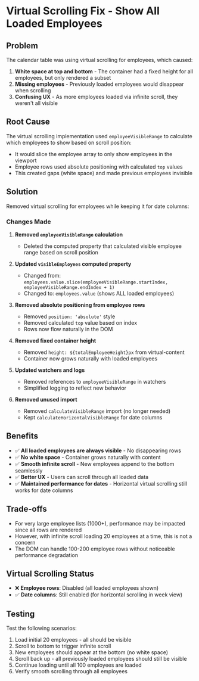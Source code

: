 # Virtual Scrolling Fix - Show All Loaded Employees

## Problem
The calendar table was using virtual scrolling for employees, which caused:
1. **White space at top and bottom** - The container had a fixed height for all employees, but only rendered a subset
2. **Missing employees** - Previously loaded employees would disappear when scrolling
3. **Confusing UX** - As more employees loaded via infinite scroll, they weren't all visible

## Root Cause
The virtual scrolling implementation used `employeeVisibleRange` to calculate which employees to show based on scroll position:
- It would slice the employee array to only show employees in the viewport
- Employee rows used absolute positioning with calculated `top` values
- This created gaps (white space) and made previous employees invisible

## Solution
Removed virtual scrolling for employees while keeping it for date columns:

### Changes Made

1. **Removed `employeeVisibleRange` calculation**
   - Deleted the computed property that calculated visible employee range based on scroll position
   
2. **Updated `visibleEmployees` computed property**
   - Changed from: `employees.value.slice(employeeVisibleRange.startIndex, employeeVisibleRange.endIndex + 1)`
   - Changed to: `employees.value` (shows ALL loaded employees)

3. **Removed absolute positioning from employee rows**
   - Removed `position: 'absolute'` style
   - Removed calculated `top` value based on index
   - Rows now flow naturally in the DOM

4. **Removed fixed container height**
   - Removed `height: ${totalEmployeeHeight}px` from virtual-content
   - Container now grows naturally with loaded employees

5. **Updated watchers and logs**
   - Removed references to `employeeVisibleRange` in watchers
   - Simplified logging to reflect new behavior

6. **Removed unused import**
   - Removed `calculateVisibleRange` import (no longer needed)
   - Kept `calculateHorizontalVisibleRange` for date columns

## Benefits
- ✅ **All loaded employees are always visible** - No disappearing rows
- ✅ **No white space** - Container grows naturally with content
- ✅ **Smooth infinite scroll** - New employees append to the bottom seamlessly
- ✅ **Better UX** - Users can scroll through all loaded data
- ✅ **Maintained performance for dates** - Horizontal virtual scrolling still works for date columns

## Trade-offs
- For very large employee lists (1000+), performance may be impacted since all rows are rendered
- However, with infinite scroll loading 20 employees at a time, this is not a concern
- The DOM can handle 100-200 employee rows without noticeable performance degradation

## Virtual Scrolling Status
- ❌ **Employee rows**: Disabled (all loaded employees shown)
- ✅ **Date columns**: Still enabled (for horizontal scrolling in week view)

## Testing
Test the following scenarios:
1. Load initial 20 employees - all should be visible
2. Scroll to bottom to trigger infinite scroll
3. New employees should appear at the bottom (no white space)
4. Scroll back up - all previously loaded employees should still be visible
5. Continue loading until all 100 employees are loaded
6. Verify smooth scrolling through all employees
